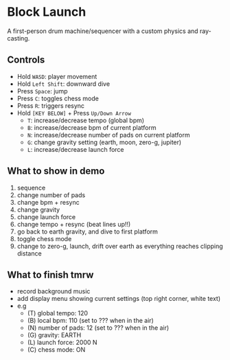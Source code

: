 # Block Launch
A first-person drum machine/sequencer with a custom physics and ray-casting.

## Controls
- Hold `WASD`: player movement
- Hold `Left Shift`: downward dive
- Press `Space`: jump
- Press `C`: toggles chess mode
- Press `R`: triggers resync
- Hold `[KEY BELOW]` + Press `Up/Down Arrow`
    - `T`: increase/decrease tempo (global bpm)
    - `B`: increase/decrease bpm of current platform
    - `N`: increase/decrease number of pads on current platform
    - `G`: change gravity setting (earth, moon, zero-g, jupiter)
    - `L`: increase/decrease launch force 


## What to show in demo
1. sequence
2. change number of pads
3. change bpm + resync
4. change gravity
5. change launch force
6. change tempo + resync    (beat lines up!!)
7. go back to earth gravity, and dive to first platform
8. toggle chess mode
9. change to zero-g, launch, drift over earth as everything reaches clipping distance

## What to finish tmrw
- record background music
- add display menu showing current settings (top right corner, white text)
- e.g
    - (T) global tempo: 120
    - (B) local bpm: 110            (set to ??? when in the air)
    - (N) number of pads: 12        (set to ??? when in the air)
    - (G) gravity: EARTH
    - (L) launch force: 2000 N
    - (C) chess mode: ON


    
